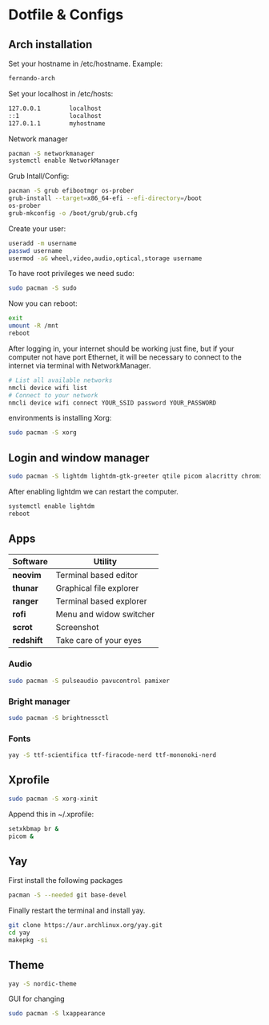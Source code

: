 # Dotfile & Configs


## Arch installation

Set your hostname in /etc/hostname.
Example:

```bash
fernando-arch
```

Set your localhost in /etc/hosts:

```bash
127.0.0.1        localhost
::1              localhost
127.0.1.1        myhostname
```

Network manager

```bash
pacman -S networkmanager
systemctl enable NetworkManager
```

Grub Intall/Config:

```bash
pacman -S grub efibootmgr os-prober
grub-install --target=x86_64-efi --efi-directory=/boot
os-prober
grub-mkconfig -o /boot/grub/grub.cfg
```

Create your user:

```bash
useradd -m username
passwd username
usermod -aG wheel,video,audio,optical,storage username
```

To have root privileges we need sudo:

```bash
sudo pacman -S sudo
```

Now you can reboot:

```bash
exit
umount -R /mnt
reboot
```

After logging in, your internet should be working just fine, but if your computer not have port Ethernet, it will be necessary to connect to the internet via terminal with NetworkManager.

```bash
# List all available networks
nmcli device wifi list
# Connect to your network
nmcli device wifi connect YOUR_SSID password YOUR_PASSWORD
```

environments is installing Xorg:

```bash
sudo pacman -S xorg
```


## Login and window manager

```bash
sudo pacman -S lightdm lightdm-gtk-greeter qtile picom alacritty chromium
```


After enabling lightdm we can restart the computer.

```bash
systemctl enable lightdm
reboot
```


## Apps

| Software     | Utility                 |
|--------------|-------------------------|
| **neovim**   | Terminal based editor   |
| **thunar**   | Graphical file explorer |
| **ranger**   | Terminal based explorer |
| **rofi**     | Menu and widow switcher |
| **scrot**    | Screenshot              |
| **redshift** | Take care of your eyes  |


### Audio

```bash
sudo pacman -S pulseaudio pavucontrol pamixer
```


### Bright manager

```bash
sudo pacman -S brightnessctl
```


### Fonts

```bash
yay -S ttf-scientifica ttf-firacode-nerd ttf-mononoki-nerd
```


## Xprofile

```bash
sudo pacman -S xorg-xinit
```

Append this in ~/.xprofile:

```bash
setxkbmap br &
picom &
```

## Yay

First install the following packages

```bash
pacman -S --needed git base-devel
```

Finally restart the terminal and install yay.

```bash
git clone https://aur.archlinux.org/yay.git
cd yay
makepkg -si
```


## Theme

```bash
yay -S nordic-theme
```

GUI for changing

```bash
sudo pacman -S lxappearance
```
